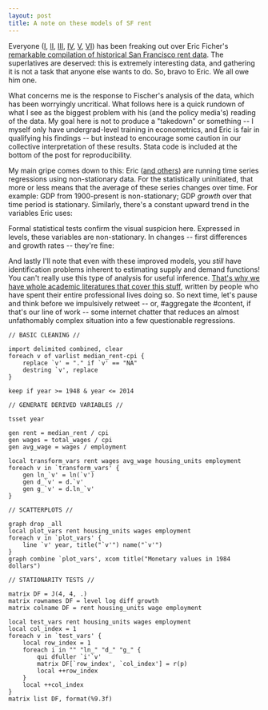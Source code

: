 ```yaml
--- 
layout: post 
title: A note on these models of SF rent
---
```


Everyone ([I](http://observer.com/2016/05/a-guy-just-transcribed-30-years-of-for-rent-ads/), [II](http://sf.curbed.com/2016/5/17/11692132/rent-data-eric-fischer), [III](http://www.fastcoexist.com/3060058/world-changing-ideas/a-reality-check-that-explains-san-franciscos-housing-crisis), [IV](https://www.washingtonpost.com/news/wonk/wp/2016/05/22/what-it-would-actually-take-to-reduce-rents-in-americas-most-expensive-city/), [V](http://gawker.com/there-is-no-feasible-wage-growth-for-low-income-labor-1778180896), [VI](http://cityobservatory.org/the-long-road-to-san-francisco/)) has been freaking out over Eric Ficher's [remarkable compilation of historical San Francisco rent data](https://experimental-geography.blogspot.com/2016/05/employment-construction-and-cost-of-san.html). The superlatives are deserved: this is extremely interesting data, and gathering it is not a task that anyone else wants to do. So, bravo to Eric. We all owe him one.

What concerns me is the response to Fischer's analysis of the data, which has been worryingly uncritical. What follows here is a quick rundown of what I see as the biggest problem with his (and the policy media's) reading of the data. My goal here is not to produce a "takedown" or something -- I myself only have undergrad-level training in econometrics, and Eric is fair in qualifying his findings -- but instead to encourage some caution in our collective interpretation of these results. Stata code is included at the bottom of the post for reproducibility. 

My main gripe comes down to this: Eric ([and others](http://moreuseful.blogspot.com/2016/05/another-look-at-factors-driving-rents.html)) are running time series regressions using non-stationary data. For the statistically uninitiated, that more or less means that the average of these series changes over time. For example: GDP from 1900-present is non-stationary; GDP *growth* over that time period is stationary. Similarly, there's a constant upward trend in the variables Eric uses:


Formal statistical tests confirm the visual suspicion here. Expressed in levels, these variables are non-stationary. In changes -- first differences and growth rates -- they're fine:


And lastly I'll note that even with these improved models, you *still* have identification problems inherent to estimating supply and demand functions! You can't really use this type of analysis for useful inference. [That's why we have whole academic literatures that cover this stuff](https://twitter.com/DanielKayHertz/status/736265420429271040), written by people who have spent their entire professional lives doing so. So next time, let's pause and think before we impulsively retweet -- or, #aggregate the #content, if that's our line of work -- some internet chatter that reduces an almost unfathomably complex situation into a few questionable regressions.

```
// BASIC CLEANING //

import delimited combined, clear
foreach v of varlist median_rent-cpi {
	replace `v' = "." if `v' == "NA"
	destring `v', replace
}

keep if year >= 1948 & year <= 2014

// GENERATE DERIVED VARIABLES //

tsset year

gen rent = median_rent / cpi
gen wages = total_wages / cpi
gen avg_wage = wages / employment 

local transform_vars rent wages avg_wage housing_units employment 
foreach v in `transform_vars' {
	gen ln_`v' = ln(`v')
	gen d_`v' = d.`v'
	gen g_`v' = d.ln_`v'
}

// SCATTERPLOTS //

graph drop _all
local plot_vars rent housing_units wages employment 
foreach v in `plot_vars' {
	line `v' year, title("`v'") name("`v'")
}
graph combine `plot_vars', xcom title("Monetary values in 1984 dollars")
			   
// STATIONARITY TESTS //

matrix DF = J(4, 4, .)
matrix rownames DF = level log diff growth
matrix colname DF = rent housing_units wage employment 

local test_vars rent housing_units wages employment
local col_index = 1
foreach v in `test_vars' {
	local row_index = 1
	foreach i in "" "ln_" "d_" "g_" {
		qui dfuller `i'`v'
		matrix DF[`row_index', `col_index'] = r(p)
		local ++row_index
	}
	local ++col_index
}
matrix list DF, format(%9.3f)
```





